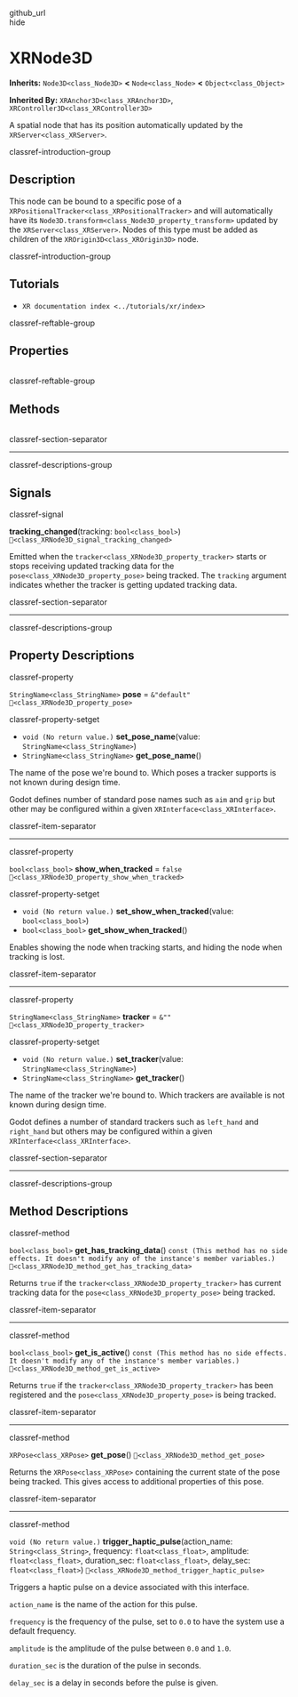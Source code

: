 github\_url  
hide

# XRNode3D

**Inherits:** `Node3D<class_Node3D>` **&lt;** `Node<class_Node>`
**&lt;** `Object<class_Object>`

**Inherited By:** `XRAnchor3D<class_XRAnchor3D>`,
`XRController3D<class_XRController3D>`

A spatial node that has its position automatically updated by the
`XRServer<class_XRServer>`.

classref-introduction-group

## Description

This node can be bound to a specific pose of a
`XRPositionalTracker<class_XRPositionalTracker>` and will automatically
have its `Node3D.transform<class_Node3D_property_transform>` updated by
the `XRServer<class_XRServer>`. Nodes of this type must be added as
children of the `XROrigin3D<class_XROrigin3D>` node.

classref-introduction-group

## Tutorials

-   `XR documentation index <../tutorials/xr/index>`

classref-reftable-group

## Properties

<table>
<tbody>
<tr>
</tr>
<tr>
</tr>
<tr>
</tr>
</tbody>
</table>

classref-reftable-group

## Methods

<table>
<tbody>
<tr>
</tr>
<tr>
</tr>
<tr>
</tr>
<tr>
</tr>
</tbody>
</table>

classref-section-separator

------------------------------------------------------------------------

classref-descriptions-group

## Signals

classref-signal

**tracking\_changed**(tracking: `bool<class_bool>`)
`🔗<class_XRNode3D_signal_tracking_changed>`

Emitted when the `tracker<class_XRNode3D_property_tracker>` starts or
stops receiving updated tracking data for the
`pose<class_XRNode3D_property_pose>` being tracked. The `tracking`
argument indicates whether the tracker is getting updated tracking data.

classref-section-separator

------------------------------------------------------------------------

classref-descriptions-group

## Property Descriptions

classref-property

`StringName<class_StringName>` **pose** = `&"default"`
`🔗<class_XRNode3D_property_pose>`

classref-property-setget

-   `void (No return value.)` **set\_pose\_name**(value:
    `StringName<class_StringName>`)
-   `StringName<class_StringName>` **get\_pose\_name**()

The name of the pose we're bound to. Which poses a tracker supports is
not known during design time.

Godot defines number of standard pose names such as `aim` and `grip` but
other may be configured within a given `XRInterface<class_XRInterface>`.

classref-item-separator

------------------------------------------------------------------------

classref-property

`bool<class_bool>` **show\_when\_tracked** = `false`
`🔗<class_XRNode3D_property_show_when_tracked>`

classref-property-setget

-   `void (No return value.)` **set\_show\_when\_tracked**(value:
    `bool<class_bool>`)
-   `bool<class_bool>` **get\_show\_when\_tracked**()

Enables showing the node when tracking starts, and hiding the node when
tracking is lost.

classref-item-separator

------------------------------------------------------------------------

classref-property

`StringName<class_StringName>` **tracker** = `&""`
`🔗<class_XRNode3D_property_tracker>`

classref-property-setget

-   `void (No return value.)` **set\_tracker**(value:
    `StringName<class_StringName>`)
-   `StringName<class_StringName>` **get\_tracker**()

The name of the tracker we're bound to. Which trackers are available is
not known during design time.

Godot defines a number of standard trackers such as `left_hand` and
`right_hand` but others may be configured within a given
`XRInterface<class_XRInterface>`.

classref-section-separator

------------------------------------------------------------------------

classref-descriptions-group

## Method Descriptions

classref-method

`bool<class_bool>` **get\_has\_tracking\_data**()
`const (This method has no side effects. It doesn't modify any of the instance's member variables.)`
`🔗<class_XRNode3D_method_get_has_tracking_data>`

Returns `true` if the `tracker<class_XRNode3D_property_tracker>` has
current tracking data for the `pose<class_XRNode3D_property_pose>` being
tracked.

classref-item-separator

------------------------------------------------------------------------

classref-method

`bool<class_bool>` **get\_is\_active**()
`const (This method has no side effects. It doesn't modify any of the instance's member variables.)`
`🔗<class_XRNode3D_method_get_is_active>`

Returns `true` if the `tracker<class_XRNode3D_property_tracker>` has
been registered and the `pose<class_XRNode3D_property_pose>` is being
tracked.

classref-item-separator

------------------------------------------------------------------------

classref-method

`XRPose<class_XRPose>` **get\_pose**()
`🔗<class_XRNode3D_method_get_pose>`

Returns the `XRPose<class_XRPose>` containing the current state of the
pose being tracked. This gives access to additional properties of this
pose.

classref-item-separator

------------------------------------------------------------------------

classref-method

`void (No return value.)` **trigger\_haptic\_pulse**(action\_name:
`String<class_String>`, frequency: `float<class_float>`, amplitude:
`float<class_float>`, duration\_sec: `float<class_float>`, delay\_sec:
`float<class_float>`) `🔗<class_XRNode3D_method_trigger_haptic_pulse>`

Triggers a haptic pulse on a device associated with this interface.

`action_name` is the name of the action for this pulse.

`frequency` is the frequency of the pulse, set to `0.0` to have the
system use a default frequency.

`amplitude` is the amplitude of the pulse between `0.0` and `1.0`.

`duration_sec` is the duration of the pulse in seconds.

`delay_sec` is a delay in seconds before the pulse is given.
